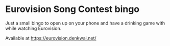 # Eurovision Song Contest bingo

Just a small bingo to open up on your phone and have a drinking game with while watching Eurovision.

Available at https://eurovision.denkwai.net/